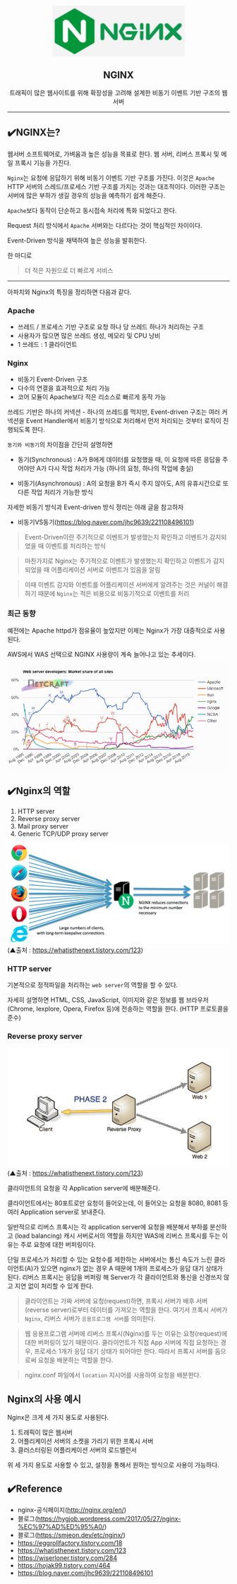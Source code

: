 <p align="center">
    <img width="300px" src="image/nginx.PNG" align="center" alt="Membership" />
    <h2 align="center">NGINX</h2>
    <p align="center">트래픽이 많은 웹사이트를 위해 확장성을 고려해 설계한 비동기 이벤트 기반 구조의 웹서버</p>
</p>

---

## ✔️NGINX는?

웹서버 소프트웨어로, 가벼움과 높은 성능을 목표로 한다. 웹 서버, 리버스 프록시 및 메일 프록시 기능을 가진다.

`Nginx`는 요청에 응답하기 위해 비동기 이벤트 기반 구조를 가진다. 이것은 `Apache` HTTP 서버의 스레드/프로세스 기반 구조를 가지는 것과는 대조적이다. 이러한 구조는 서버에 많은 부하가 생길 경우의 성능을 예측하기 쉽게 해준다.

`Apache`보다 동작이 단순하고 동시접속 처리에 특화 되었다고 한다.

Request 처리 방식에서 `Apache` 서버와는 다르다는 것이 핵심적인 차이이다.

Event-Driven 방식을 채택하여 높은 성능을 발휘한다.

한 마디로

> 더 적은 자원으로 더 빠르게 서비스

--- 

아파치와 Nginx의 특징을 정리하면 다음과 같다.

### Apache

- 쓰레드 / 프로세스 기반 구조로 요청 하나 당 쓰레드 하나가 처리하는 구조
- 사용자가 많으면 많은 쓰레드 생성, 메모리 및 CPU 낭비
- 1 쓰레드 : 1 클라이언트

### Nginx

- 비동기 Event-Driven 구조
- 다수의 연결을 효과적으로 처리 가능
- 코어 모듈이 Apache보다 적은 리소스로 빠르게 동작 가능

쓰레드 기반은 하나의 커넥션 - 하나의 쓰레드를 먹지만, Event-driven 구조는 여러 커넥션을 Event Handler에서 비동기 방식으로 처리해서 먼저 처리되는 것부터 로직이 진행되도록 한다.

`동기와 비동기`의 차이점을 간단히 설명하면

- 동기(Synchronous) : A가 B에게 데이터를 요청했을 때, 이 요청에 따른 응답을 주어야만 A가 다시 작업 처리가 가능 (하나의 요청, 하나의 작업에 충실)

- 비동기(Asynchronous) : A의 요청을 B가 즉시 주지 않아도, A의 유휴시간으로 또 다른 작업 처리가 가능한 방식

자세한 비동기 방식과 Event-driven 방식 정리는 아래 글을 참고하자

- 비동기VS동기(https://blog.naver.com/jhc9639/221108496101)

> Event-Driven이란 주기적으로 이벤트가 발생했는지 확인하고 이벤트가 감지되었을 때 이벤트를 처리하는 방식

> 마찬가지로 Nginx는 주기적으로 이벤트가 발생했는지 확인하고 이벤트가 감지되었을 때 어플리케이션 서버로 이벤트가 있음을 알림 

> 이때 이벤트 감지와 이벤트를 어플리케이션 서버에게 알려주는 것은 커널이 해결하기 때문에 `Nginx`는 적은 비용으로 비동기적으로 이벤트를 처리

### 최근 동향

예전에는 Apache httpd가 점유율이 높았지만 이제는 Nginx가 가장 대중적으로 사용된다.

AWS에서 WAS 선택으로 NGINX 사용량이 계속 늘어나고 있는 추세이다.

![img](image/nginx-WebSeverChart.PNG)



## ✔️Nginx의 역할

1. HTTP server
1. Reverse proxy server
1. Mail proxy server
1. Generic TCP/UDP proxy server

![img](image/nginx-behavior.png)
(▲출처 : https://whatisthenext.tistory.com/123)

### HTTP server

기본적으로 정적파일을 처리하는 `web server`의 역할을 할 수 있다.

자세히 설명하면 HTML, CSS, JavaScript, 이미지와 같은 정보를 웹 브라우저(Chrome, Iexplore, Opera, Firefox 등)에 전송하는 역할을 한다. (HTTP 프로토콜을 준수)

### Reverse proxy server

![img](image/nginx-reverse-proxy.PNG)
(▲출처 : https://whatisthenext.tistory.com/123)

클라이언트의 요청을 각 Application server에 배분해준다.

클라이언트에서는 80포트로만 요청이 들어오는데, 이 들어오는 요청을 8080, 8081 등 여러 Application server로 보내준다.

일반적으로 리버스 프록시는 각 application server에 요청을 배분해서 부하를 분산하고 (load balancing) 캐시 서버로서의 역할을 하지만 WAS에 리버스 프록시를 두는 이유는 주로 요청에 대한 버퍼링이다.

단일 프로세스가 처리할 수 있는 요청수를 제한하는 서버에서는 통신 속도가 느린 클라이언트(A)가 있으면 nginx가 없는 경우 A 때문에 1개의 프로세스가 응답 대기 상태가 된다. 리버스 프록시는 응답을 버퍼링 해 Server가 각 클라이언트와 통신을 신경쓰지 않고 지연 없이 처리할 수 있게 한다.

> 클라이언트는 가짜 서버에 요청(request)하면, 프록시 서버가 배후 서버(reverse server)로부터 데이터를 가져오는 역할을 한다. 여기서 프록시 서버가 `Nginx`, 리버스 서버가 `응용프로그램 서버`를 의미한다.

> 웹 응용프로그램 서버에 리버스 프록시(Nginx)를 두는 이유는 요청(request)에 대한 버퍼링이 있기 때문이다. 클라이언트가 직접 App 서버에 직접 요청하는 경우, 프로세스 1개가 응답 대기 상태가 되어야만 한다. 따라서 프록시 서버를 둠으로써 요청을 배분하는 역할을 한다.

> nginx.conf 파일에서 `location` 지시어를 사용하여 요청을 배분한다.


## Nginx의 사용 예시

Nginx은 크게 세 가지 용도로 사용된다.

1. 트래픽이 많은 웹서버
2. 어플리케이션 서버의 소켓을 가리기 위한 프록시 서버
3. 클러스터링된 어플리케이션 서버의 로드밸런서

위 세 가지 용도로 사용할 수 있고, 설정을 통해서 원하는 방식으로 사용이 가능하다.

## ✔️Reference

- nginx-공식페이지(http://nginx.org/en/)
- 블로그(https://hygjob.wordpress.com/2017/05/27/nginx-%EC%97%AD%ED%95%A0/)
- 블로그(https://smjeon.dev/etc/nginx/)
- https://eggrollfactory.tistory.com/18
- https://whatisthenext.tistory.com/123
- https://wiserloner.tistory.com/284
- https://hojak99.tistory.com/464
- https://blog.naver.com/jhc9639/221108496101